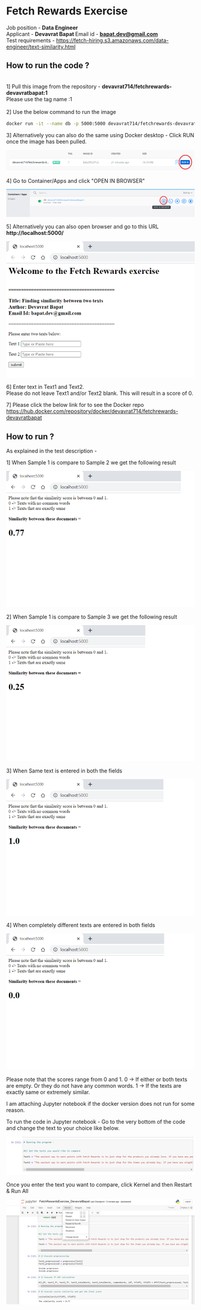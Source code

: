 # Fetch Rewards Exercise

Job position - <b> Data Engineer </b><br>
Applicant - <b> Devavrat Bapat </b>
Email id - <b> bapat.dev@gmail.com </b>
<br>
Test requirements - <a>https://fetch-hiring.s3.amazonaws.com/data-engineer/text-similarity.html</a>
<br>
## How to run the code ?
<br>
1] Pull this image from the repository - <b>devavrat714/fetchrewards-devavratbapat:1</b> <br>
Please use the tag name :1<br>
<br>
2] Use the below command to run the image

``` sh
docker run -it --name db -p 5000:5000 devavrat714/fetchrewards-devavratbapat:1
```

3] Alternatively you can also do the same using Docker desktop -
Click RUN once the image has been pulled.

![alt text](1.png)

4] Go to Container/Apps and click "OPEN IN BROWSER"

![alt text](2.png)

5] Alternatively you can also open browser and go to this URL
<b>http://localhost:5000/</b><br>

![alt text](3.png)

6] Enter text in Text1 and Text2.<br>
Please do not leave Text1 and/or Text2 blank. This will result in a score of 0.<br>

7] Please click the below link for to see the Docker repo
https://hub.docker.com/repository/docker/devavrat714/fetchrewards-devavratbapat

## How to run ?

As explained in the test description -

1] When Sample 1 is compare to Sample 2 we get the following result

![alt text](sample1and2.png)


2] When Sample 1 is compare to Sample 3 we get the following result

![alt text](sample1and3.png)


3] When Same text is entered in both the fields

![alt text](same.png)

4] When completely different texts are entered in both fields

![alt text](diff.png)

Please note that the scores range from 0 and 1.
0 -> If either or both texts are empty. Or they do not have any common words.
1 -> If the texts are exactly same or extremely similar.

I am attaching Jupyter notebook if the docker version does not run for some reason.

To run the code in Jupyter notebook - 
Go to the very bottom of the code and change the text to your choice like below.

![alt text](j1.png)

Once you enter the text you want to compare, click Kernel and then Restart & Run All

![alt text](j2.png)
